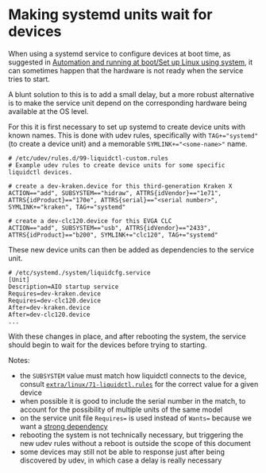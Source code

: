 # Making systemd units wait for devices

When using a systemd service to configure devices at boot time, as suggested in [Automation and running at boot/Set up Linux using system](../../README.md#set-up-linux-using-systemd), it can sometimes happen that the hardware is not ready when the service tries to start.

A blunt solution to this is to add a small delay, but a more robust alternative is to make the service unit depend on the corresponding hardware being available at the OS level.

For this it is first necessary to set up systemd to create device units with known names.  This is done with udev rules, specifically with `TAG+="systemd"` (to create a device unit) and a memorable `SYMLINK+="<some-name>"` name.

```
# /etc/udev/rules.d/99-liquidctl-custom.rules
# Example udev rules to create device units for some specific liquidctl devices.

# create a dev-kraken.device for this third-generation Kraken X
ACTION=="add", SUBSYSTEM=="hidraw", ATTRS{idVendor}=="1e71", ATTRS{idProduct}=="170e", ATTRS{serial}=="<serial number>", SYMLINK+="kraken", TAG+="systemd"

# create a dev-clc120.device for this EVGA CLC
ACTION=="add", SUBSYSTEM=="usb", ATTRS{idVendor}=="2433", ATTRS{idProduct}=="b200", SYMLINK+="clc120", TAG+="systemd"
```

These new device units can then be added as dependencies to the service unit.

```
# /etc/systemd./system/liquidcfg.service
[Unit]
Description=AIO startup service
Requires=dev-kraken.device
Requires=dev-clc120.device
After=dev-kraken.device
After=dev-clc120.device
...
```

With these changes in place, and after rebooting the system, the service should begin to wait for the devices before trying to starting.

Notes:

- the `SUBSYSTEM` value must match how liquidctl connects to the device, consult [`extra/linux/71-liquidctl.rules`](../../extra/linux/71-liquidctl.rules) for the correct value for a given device
- when possible it is good to include the serial number in the match, to account for the possibility of multiple units of the same model
- on the service unit file `Requires=` is used instead of `Wants=` because we want a [strong dependency](https://www.freedesktop.org/software/systemd/man/systemd.unit.html#%5BUnit%5D%20Section%20Options)
- rebooting the system is not technically necessary, but triggering the new udev rules without a reboot is outside the scope of this document
- some devices may still not be able to response just after being discovered by udev, in which case a delay is really necessary
